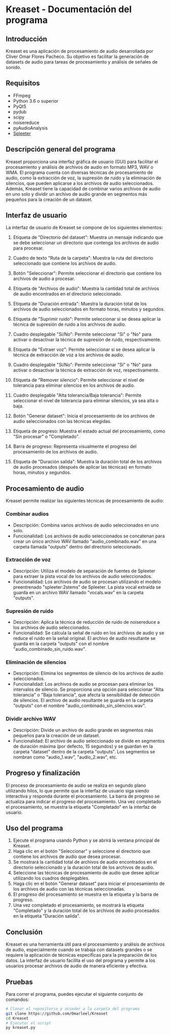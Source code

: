 # Kreaset - Documentación del programa

## Introducción
Kreaset es una aplicación de procesamiento de audio desarrollada por Cliver Omar Flores Pacheco. Su objetivo es facilitar la generación de datasets de audio para tareas de procesamiento y análisis de señales de sonido.

## Requisitos
- FFmpeg
- Python 3.6 o superior
- PyQt5
- pydub
- scipy
- noisereduce
- pyAudioAnalysis
- [Spleeter](https://github.com/deezer/spleeter)

## Descripción general del programa
Kreaset proporciona una interfaz gráfica de usuario (GUI) para facilitar el procesamiento y análisis de archivos de audio en formato MP3, WAV o WMA. El programa cuenta con diversas técnicas de procesamiento de audio, como la extracción de voz, la supresión de ruido y la eliminación de silencios, que pueden aplicarse a los archivos de audio seleccionados. Además, Kreaset tiene la capacidad de combinar varios archivos de audio en uno solo y dividir un archivo de audio grande en segmentos más pequeños para la creación de un dataset.

## Interfaz de usuario
La interfaz de usuario de Kreaset se compone de los siguientes elementos:

1. Etiqueta de "Directorio del dataset": Muestra un mensaje indicando que se debe seleccionar un directorio que contenga los archivos de audio para procesar.

2. Cuadro de texto "Ruta de la carpeta": Muestra la ruta del directorio seleccionado que contiene los archivos de audio.

3. Botón "Seleccionar": Permite seleccionar el directorio que contiene los archivos de audio a procesar.

4. Etiqueta de "Archivos de audio": Muestra la cantidad total de archivos de audio encontrados en el directorio seleccionado.

5. Etiqueta de "Duración entrada": Muestra la duración total de los archivos de audio seleccionados en formato horas, minutos y segundos.

6. Etiqueta de "Suprimir ruido": Permite seleccionar si se desea aplicar la técnica de supresión de ruido a los archivos de audio.

7. Cuadro desplegable "Si/No": Permite seleccionar "Si" o "No" para activar o desactivar la técnica de supresión de ruido, respectivamente.

8. Etiqueta de "Extraer voz": Permite seleccionar si se desea aplicar la técnica de extracción de voz a los archivos de audio.

9. Cuadro desplegable "Si/No": Permite seleccionar "Si" o "No" para activar o desactivar la técnica de extracción de voz, respectivamente.

10. Etiqueta de "Remover silencio": Permite seleccionar el nivel de tolerancia para eliminar silencios en los archivos de audio.

11. Cuadro desplegable "Alta tolerancia/Baja tolerancia": Permite seleccionar el nivel de tolerancia para eliminar silencios, ya sea alta o baja.

12. Botón "Generar dataset": Inicia el procesamiento de los archivos de audio seleccionados con las técnicas elegidas.

13. Etiqueta de progreso: Muestra el estado actual del procesamiento, como "Sin procesar" o "Completado".

14. Barra de progreso: Representa visualmente el progreso del procesamiento de los archivos de audio.

15. Etiqueta de "Duración salida": Muestra la duración total de los archivos de audio procesados (después de aplicar las técnicas) en formato horas, minutos y segundos.

## Procesamiento de audio
Kreaset permite realizar las siguientes técnicas de procesamiento de audio:

### Combinar audios
- Descripción: Combina varios archivos de audio seleccionados en uno solo.
- Funcionalidad: Los archivos de audio seleccionados se concatenan para crear un único archivo WAV llamado "audio_combinado.wav" en una carpeta llamada "outputs" dentro del directorio seleccionado.

### Extracción de voz
- Descripción: Utiliza el modelo de separación de fuentes de Spleeter para extraer la pista vocal de los archivos de audio seleccionados.
- Funcionalidad: Los archivos de audio se procesan utilizando el modelo preentrenado "spleeter:2stems" de Spleeter. La pista vocal extraída se guarda en un archivo WAV llamado "vocals.wav" en la carpeta "outputs".

### Supresión de ruido
- Descripción: Aplica la técnica de reducción de ruido de noisereduce a los archivos de audio seleccionados.
- Funcionalidad: Se calcula la señal de ruido en los archivos de audio y se reduce el ruido en la señal original. El archivo de audio resultante se guarda en la carpeta "outputs" con el nombre "audio_combinado_sin_ruido.wav".

### Eliminación de silencios
- Descripción: Elimina los segmentos de silencio de los archivos de audio seleccionados.
- Funcionalidad: Los archivos de audio se procesan para eliminar los intervalos de silencio. Se proporciona una opción para seleccionar "Alta tolerancia" o "Baja tolerancia", que afecta la sensibilidad de detección de silencios. El archivo de audio resultante se guarda en la carpeta "outputs" con el nombre "audio_combinado_sin_silencios.wav".

### Dividir archivo WAV
- Descripción: Divide un archivo de audio grande en segmentos más pequeños para la creación de un dataset.
- Funcionalidad: El archivo de audio seleccionado se divide en segmentos de duración máxima (por defecto, 15 segundos) y se guardan en la carpeta "dataset" dentro de la carpeta "outputs". Los segmentos se nombran como "audio_1.wav", "audio_2.wav", etc.

## Progreso y finalización
El proceso de procesamiento de audio se realiza en segundo plano utilizando hilos, lo que permite que la interfaz de usuario siga siendo interactiva y responda durante el procesamiento. La barra de progreso se actualiza para indicar el progreso del procesamiento. Una vez completado el procesamiento, se muestra la etiqueta "Completado" en la interfaz de usuario.

## Uso del programa
1. Ejecute el programa usando Python y se abrirá la ventana principal de Kreaset.
2. Haga clic en el botón "Seleccionar" y seleccione el directorio que contiene los archivos de audio que desea procesar.
3. Se mostrará la cantidad total de archivos de audio encontrados en el directorio seleccionado y la duración total de los archivos de audio.
4. Seleccione las técnicas de procesamiento de audio que desee aplicar utilizando los cuadros desplegables.
5. Haga clic en el botón "Generar dataset" para iniciar el procesamiento de los archivos de audio con las técnicas seleccionadas.
6. El progreso del procesamiento se muestra en la etiqueta y la barra de progreso.
7. Una vez completado el procesamiento, se mostrará la etiqueta "Completado" y la duración total de los archivos de audio procesados en la etiqueta "Duración salida".

## Conclusión
Kreaset es una herramienta útil para el procesamiento y análisis de archivos de audio, especialmente cuando se trabaja con datasets grandes o se requiere la aplicación de técnicas específicas para la preparación de los datos. La interfaz de usuario facilita el uso del programa y permite a los usuarios procesar archivos de audio de manera eficiente y efectiva.

## Pruebas
Para correr el programa, puedes ejecutar el siguiente conjunto de comandos:
```bash
# Clonar el repositorio y acceder a la carpeta del programa
git clone https://github.com/Omarleel/Kreaset
cd Kreaset
# Ejecutar el script
py kreaset.py


